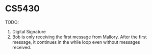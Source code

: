 # CS5430
TODO:
1. Digital Signature 
2. Bob is only receiving the first message from Mallory. After the first message, it continues in the while loop even without messages received.
